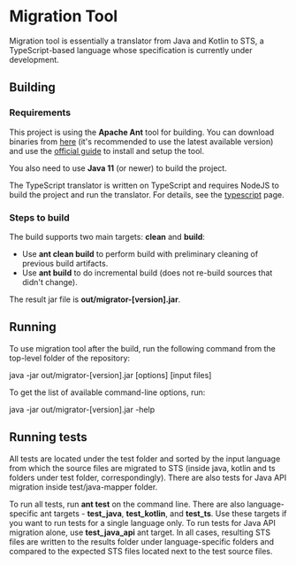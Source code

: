 # Migration Tool
Migration tool is essentially a translator from Java and Kotlin to STS, 
a TypeScript-based language whose specification is currently under development.

## Building

### Requirements
This project is using the **Apache Ant** tool for building. You can download binaries from [here](https://ant.apache.org/bindownload.cgi) (it's recommended to use the latest available version) and use the [official guide](https://ant.apache.org/manual/install.html) to install and setup the tool.

You also need to use **Java 11** (or newer) to build the project.

The TypeScript translator is written on TypeScript and requires NodeJS to build the project and run the translator. For details, see the [typescript](typescript) page. 

### Steps to build

The build supports two main targets: **clean** and **build**:
- Use **ant clean build** to perform build with preliminary cleaning of previous build artifacts. 
- Use **ant build** to do incremental build (does not re-build sources that didn't change).

The result jar file is **out/migrator-[version].jar**.

## Running
To use migration tool after the build, run the following command from the top-level folder of 
the repository:

java -jar out/migrator-[version].jar [options] [input files]

To get the list of available command-line options, run:

java -jar out/migrator-[version].jar -help

## Running tests
All tests are located under the test folder and sorted by the input language 
from which the source files are migrated to STS (inside java, kotlin and ts 
folders under test folder, correspondingly). There are also tests for Java API 
migration inside test/java-mapper folder.
 
To run all tests, run **ant test** on the command line. There are also language-
specific ant targets - **test_java**, **test_kotlin**, and **test_ts**. Use 
these targets if you want to run tests for a single language only. To run tests
for Java API migration alone, use **test_java_api** ant target. In all cases, 
resulting STS files are written to the results folder under language-specific 
folders and compared to the expected STS files located next to the test source 
files.

